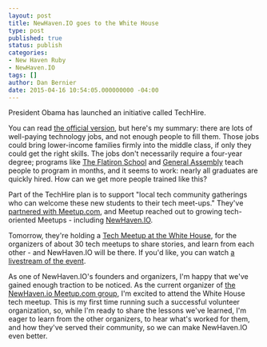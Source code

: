 ```yaml
---
layout: post
title: NewHaven.IO goes to the White House
type: post
published: true
status: publish
categories:
- New Haven Ruby
- NewHaven.IO
tags: []
author: Dan Bernier
date: 2015-04-16 10:54:05.000000000 -04:00
---
```


President Obama has launched an initiative called TechHire.

You can read [the official version](https://www.whitehouse.gov/issues/technology/techhire), but here's my summary: there are lots of well-paying technology jobs, and not enough people to fill them. Those jobs could bring lower-income families firmly into the middle class, if only they could get the right skills. The jobs don't necessarily require a four-year degree; programs like [The Flatiron School](http://flatironschool.com/) and [General Assembly](https://generalassemb.ly/) teach people to program in months, and it seems to work: nearly all graduates are quickly hired. How can we get more people trained like this?

Part of the TechHire plan is to support "local tech community gatherings who can welcome these new students to their tech meet-ups." They've [partnered with Meetup.com](http://blog.meetup.com/new-tech-hire-initiative/), and Meetup reached out to growing tech-oriented Meetups - including [NewHaven.IO](http://newhaven.io).

Tomorrow, they're holding a [Tech Meetup at the White House](https://www.whitehouse.gov/blog/2015/04/14/friday-tech-meetup-white-house-0), for the organizers of about 30 tech meetups to share stories, and learn from each other - and NewHaven.IO will be there. If you'd like, you can watch [a livestream of the event](http://www.whitehouse.gov/live).

As one of NewHaven.IO's founders and organizers, I'm happy that we've gained enough traction to be noticed. As the current organizer of [the NewHaven.io Meetup.com group](http://www.meetup.com/newhavenio/), I'm excited to attend the White House tech meetup. This is my first time running such a successful volunteer organization, so, while I'm ready to share the lessons we've learned, I'm eager to learn from the other organizers, to hear what's worked for them, and how they've served their community, so we can make NewHaven.IO even better.
